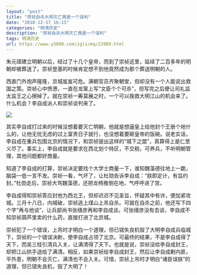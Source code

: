 ```yaml
---
layout: "post"
title: "崇祯自杀大明灭亡竟是一个误判"
date: "2018-12-17 16:15"
categories: "明清历史"
description: "崇祯自杀大明灭亡竟是一个误判"
tags: 明清历史
url: https://www.y5000.com/zgls/mq/22989.html
---
```






朱元璋建立明朝以后，经过了十几个皇帝，而到了崇祯这里，延续了二百多年的明朝却被葬送了。崇祯登基的时候肯定想不到他竟然成为那个葬送明朝的人。

西直门外炮声隆隆，京城岌岌可危。满朝官员齐聚朝堂，但却没有一个人能说出救国之策。崇祯心中愤懑，一直在龙案上写“文臣个个可杀”，但写完之后便让司礼监太监王之心擦掉了。就在崇祯一筹莫展之时，一个可以挽救大明江山的机会来了。什么机会？李自成派人和崇祯谈判来了。

![](https://img.y5000.com/uploads/allimg/170627/144309D56-0.jpg)

其实李自成打过来的时候没想着要灭亡明朝，他就是想逼皇上给他封个王册个地什么的，让他无忧无虑的过上富贵日子就行，也没想着要砸皇帝的饭碗。说老实话，李自成在重兵包围北京的情况下，和崇祯提出这样的“城下之盟”，真算得上是仁至义尽了。事实上，李自成就是要求在西北划个特区，不交税，可养兵，不听明朝管理，其他问题都好商量。

知道了李自成的打算，崇祯决定要找个大学士商量一下，谁知魏藻德往地上一跪，脑袋一低一言不发。崇祯一看，气坏了，让杜勋告诉李自成：“朕即定计，有旨约封。”杜勋走后，崇祯大骂魏藻德，还把龙椅推倒在地，气呼呼进了宫。

李自成得知崇祯答应封他为西北王，但却迟迟不见圣旨，怀疑其中有诈，便加紧攻城。三月十八日，内城破，崇祯逃上煤山上吊自杀。可就在自杀之前，他还写下四个字“再与他谈”，让兵部尚书张缙彦再和李自成谈。可张缙彦没有去谈，李自成不知崇祯葫芦里卖的什么药，直接打进了北京城。

崇祯犯了一个错误，上吊时才明白一个道理，但已错失良机毁了大明李自成兵临城下，崇祯的一个错误决断，使李自成占领了北京。可最终的结果，不是李自成得了天下，而吴三桂引清兵入关，让满清得了天下。也就是说，崇祯没给李自成封王，却把江山拱手送给了满清。相反，如果崇祯给李自成封王，然后让李自成剿内匪，平外患，明朝不会灭亡，满清也不会入关。可惜，崇祯上吊时才明白“诸臣误朕”的道理，但已错失良机，毁了大明了！
